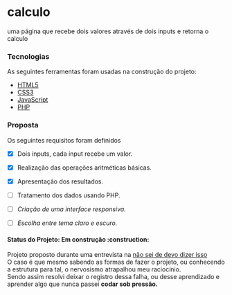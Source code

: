 <h1> calculo </h1>

uma página que recebe dois valores através de dois inputs e retorna o calculo

### Tecnologias

As seguintes ferramentas foram usadas na construção do projeto:

- [HTML5](https://developer.mozilla.org/en-US/docs/Glossary/HTML5)
- [CSS3](https://developer.mozilla.org/pt-BR/docs/Web/CSS)
- [JavaScript](https://developer.mozilla.org/pt-BR/docs/Web/JavaScript)
- [PHP](https://www.php.net/)

### Proposta

Os seguintes requisitos foram definidos

- [x] Dois inputs, cada input recebe um valor.
- [x] Realização das operações aritméticas básicas.
- [x] Apresentação dos resultados.
- [ ] Tratamento dos dados usando PHP.

- [ ] <em>Criação de uma interface responsiva.</em>
- [ ] <em>Escolha entre tema claro e escuro.</em>

<h4>
 Status do Projeto: Em construção :construction:
</h4>

<p>
   Projeto proposto durante uma entrevista na <a href="https://www.hostinger.com.br/tutoriais/erro-404">não sei de devo dizer isso</a><br>
   O caso é que mesmo sabendo as formas de fazer o projeto, ou conhecendo a estrutura para tal, o nervosismo atrapalhou meu raciocínio.<br>
   Sendo assim resolvi deixar o registro dessa falha, ou desse aprendizado e aprender algo que nunca passei <strong>codar sob pressão.</strong>
</p> 
